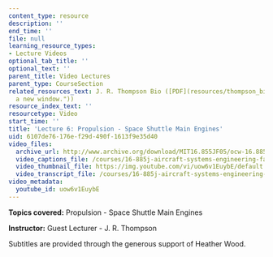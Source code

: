 ```yaml
---
content_type: resource
description: ''
end_time: ''
file: null
learning_resource_types:
- Lecture Videos
optional_tab_title: ''
optional_text: ''
parent_title: Video Lectures
parent_type: CourseSection
related_resources_text: J. R. Thompson Bio ([PDF](resources/thompson_bio "Open in
  a new window."))
resource_index_text: ''
resourcetype: Video
start_time: ''
title: 'Lecture 6: Propulsion - Space Shuttle Main Engines'
uid: 6107de76-176e-f29d-490f-1613f9e35d40
video_files:
  archive_url: http://www.archive.org/download/MIT16.855JF05/ocw-16.885-27sep2005-220k.mp4
  video_captions_file: /courses/16-885j-aircraft-systems-engineering-fall-2005/e188b813045350e8bf39b73d83d7fafd_uow6v1EuybE.vtt
  video_thumbnail_file: https://img.youtube.com/vi/uow6v1EuybE/default.jpg
  video_transcript_file: /courses/16-885j-aircraft-systems-engineering-fall-2005/85a9eeb50bf829b887f1a15bc2198b67_uow6v1EuybE.pdf
video_metadata:
  youtube_id: uow6v1EuybE
---
```


**Topics covered:** Propulsion - Space Shuttle Main Engines

**Instructor:** Guest Lecturer - J. R. Thompson

Subtitles are provided through the generous support of Heather Wood.